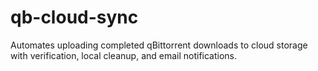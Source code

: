 # qb-cloud-sync
Automates uploading completed qBittorrent downloads to cloud storage with verification, local cleanup, and email notifications.
